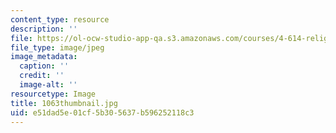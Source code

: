 ```yaml
---
content_type: resource
description: ''
file: https://ol-ocw-studio-app-qa.s3.amazonaws.com/courses/4-614-religious-architecture-and-islamic-cultures-fall-2002/e51dad5e01cf5b305637b596252118c3_1063thumbnail.jpg
file_type: image/jpeg
image_metadata:
  caption: ''
  credit: ''
  image-alt: ''
resourcetype: Image
title: 1063thumbnail.jpg
uid: e51dad5e-01cf-5b30-5637-b596252118c3
---
```

